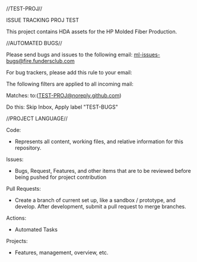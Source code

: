 //TEST-PROJ//
  
ISSUE TRACKING PROJ TEST

This project contains HDA assets for the HP Molded Fiber Production.


//AUTOMATED BUGS//

Please send bugs and issues to the following email: ml-issues-bugs@fire.fundersclub.com

For bug trackers, please add this rule to your email: 

  The following filters are applied to all incoming mail:
  
  Matches: to:(TEST-PROJ@noreply.github.com)
  
  Do this: Skip Inbox, Apply label "TEST-BUGS"


//PROJECT LANGUAGE//

Code:
 - Represents all content, working files, and relative information for this repository.

Issues:
- Bugs, Request, Features, and other items that are to be reviewed before being pushed for project contribution

Pull Requests:
- Create a branch of current set up, like a sandbox / prototype, and develop. After development, submit a pull request to merge branches.

Actions:
- Automated Tasks

Projects:
- Features, management, overview, etc.
